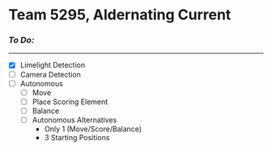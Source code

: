 # Team 5295, Aldernating Current

### _To Do:_
***
- [x] Limelight Detection
- [ ] Camera Detection
- [ ] Autonomous
   * [ ] Move
   * [ ] Place Scoring Element
   * [ ] Balance
   * [ ] Autonomous Alternatives
     *  Only 1 (Move/Score/Balance)
     *  3 Starting Positions